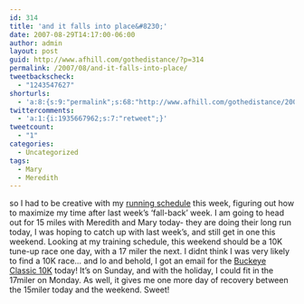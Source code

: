 ```yaml
---
id: 314
title: 'and it falls into place&#8230;'
date: 2007-08-29T14:17:00-06:00
author: admin
layout: post
guid: http://www.afhill.com/gothedistance/?p=314
permalink: /2007/08/and-it-falls-into-place/
tweetbackscheck:
  - "1243547627"
shorturls:
  - 'a:8:{s:9:"permalink";s:68:"http://www.afhill.com/gothedistance/2007/08/and-it-falls-into-place/";s:7:"tinyurl";s:25:"http://tinyurl.com/7pbqy2";s:4:"isgd";s:17:"http://is.gd/gtxt";s:5:"bitly";s:18:"http://bit.ly/HjjH";s:5:"snipr";s:22:"http://snipr.com/acvwm";s:5:"snurl";s:22:"http://snurl.com/acvwm";s:7:"snipurl";s:24:"http://snipurl.com/acvwm";s:4:"trim";s:17:"http://tr.im/a8nn";}'
twittercomments:
  - 'a:1:{i:1935667962;s:7:"retweet";}'
tweetcount:
  - "1"
categories:
  - Uncategorized
tags:
  - Mary
  - Meredith
---
```

so I had to be creative with my [running schedule](http://www.afhill.com/running/oct_pfitz2007.htm#meso2) this week, figuring out how to maximize my time after last week&#8217;s &#8216;fall-back&#8217; week. I am going to head out for 15 miles with Meredith and Mary today- they are doing their long run today, I was hoping to catch up with last week&#8217;s, and still get in one this weekend. Looking at my training schedule, this weekend should be a 10K tune-up race one day, with a 17 miler the next. I didnt think I was very likely to find a 10K race&#8230; and lo and behold, I got an email for the [Buckeye Classic 10K](http://www.runwildracing.com/RaceInfo.asp?nRaceID=128) today! It&#8217;s on Sunday, and with the holiday, I could fit in the 17miler on Monday. As well, it gives me one more day of recovery between the 15miler today and the weekend. Sweet!